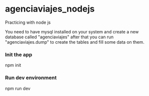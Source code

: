 # agenciaviajes_nodejs
Practicing with node js

You need to have mysql installed on your system and create a new database called "agenciaviajes" after that you can run "agenciaviajes.dump" to create the tables and fill some data on them.

### Init the app
npm init

### Run dev environment
npm run dev
